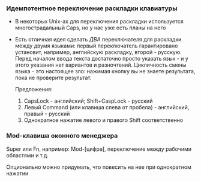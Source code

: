 ### Идемпотентное переключение раскладки клавиатуры

* В некоторых Unix-ах для переключения раскладки используется многострадальный
    Caps, но у нас уже есть планы на него
* Есть отличная идея сделать *ДВА* переключателя для раскладки между двумя
    языками: первый переключатель гарантировано установит, например, английскую
    раскладку, второй - русскую. Перед началом ввода текста достаточно просто
    указать язык - и у этого указания нет вариантов и разночтений. 
    Цикличность смены языка - это настоящее зло: нажимая кнопку вы не знаете
    результата, пока не проверите результат.

    Предложения:
    1. CapsLock - английский; Shift+CaspLock - русский
    1. Левый Command (или клавиша слева от пробела) - английский, правый -
       русский
    1. Однократное нажатие левого и правого Shift соответственно

### Mod-клавиша оконного менеджера

Super или Fn, например: Mod-[цифра], переключение между рабочими областями и
т.д.

Опционально можно придумать, что повесить на нее при однократном нажатии


